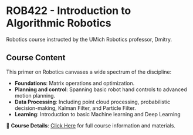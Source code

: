 # ROB422 -  Introduction to Algorithmic Robotics
Robotics course instructed by the UMich Robotics professor, Dmitry. 

## Course Content
This primer on Robotics canvases a wide spectrum of the discipline:

- **Foundations**: Matrix operations and optimization. 
- **Planning and control**: Spanning basic robot hand controls to advanced motion planning.
- **Data Processing**: Including point cloud processing, probabilistic decision-making, Kalman Filter, and Particle Filter.
- **Learning**: Introduction to basic Machine learning and Deep Learning 

🔗 **Course Details**: [Click Here](https://berenson.robotics.umich.edu/courses/fall2023iar/index.html) for full course information and materials.
